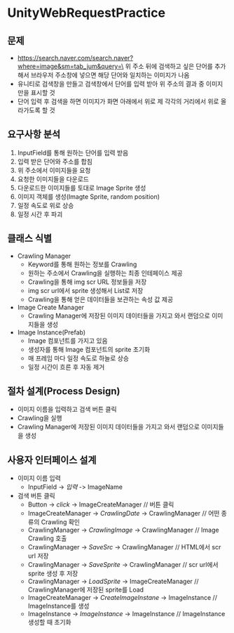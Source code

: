 # UnityWebRequestPractice

## 문제

- https://search.naver.com/search.naver?where=image&sm=tab_jum&query=\
  위 주소 뒤에 검색하고 싶은 단어를 추가해서 브라우저 주소창에 넣으면 해당 단어와 일치하는 이미지가 나옴
- 유니티로 검색창을 만들고 검색창에서 단어를 입력 받아 위 주소의 결과 중 이미지만을 표시할 것
- 단어 입력 후 검색을 하면 이미지가 화면 아래에서 위로 제 각각의 거리에서 위로 올라가도록 할 것

## 요구사항 분석
1. InputField를 통해 원하는 단어를 입력 받음
2. 입력 받은 단어와 주소를 합침
3. 위 주소에서 이미지들을 요청
4. 요청한 이미지들을 다운로드
5. 다운로드한 이미지들를 토대로 Image Sprite 생성
6. 이미지 객체를 생성(Imagte Sprite, random position) 
7. 일정 속도로 위로 상승
8. 일정 시간 후 파괴

## 클래스 식별
- Crawling Manager
   - Keyword를 통해 원하는 정보를 Crawling
   - 원하는 주소에서 Crawling을 실행하는 최종 인테페이스 제공
   - Crawling을 통해 img scr URL 정보들을 저장
   - img scr url에서 sprite 생성해서 List로 저장
   - Crawling을 통해 얻은 데이터들을 보관하는 속성 값 제공
- Image Create Manager
   - Crawling Manager에 저장된 이미지 데이터들을 가지고 와서 랜덤으로 이미지들을 생성
- Image Instance(Prefab)
   - Image 컴포넌트를 가지고 있음
   - 생성자를 통해 Image 컴포넌트의 sprite 초기화
   - 매 프레임 마다 일정 속도로 하늘로 상승
   - 일정 시간이 흐른 후 자동 제거

## 절차 설계(Process Design)
- 이미지 이름을 입력하고 검색 버튼 클릭
- Crawling을 실행
- Crawling Manager에 저장된 이미지 데이터들을 가지고 와서 랜덤으로 이미지들을 생성

## 사용자 인터페이스 설계
- 이미지 이름 입력
   - InputField -> *입력* -> ImageName
- 검색 버튼 클릭
   - Button -> *click* -> ImageCreateManager                     // 버튼 클릭
   - ImageCreateManager -> *CrawlingDate* -> CrawlingManager     // 어떤 종류의 Crawling 확인
   - CrawlingManager -> *CrawlingImage* -> CrawlingManager       // Image Crawling 호출
   - CrawlingManager -> *SaveSrc* -> CrawlingManager             // HTML에서 scr url 저장
   - CrawlingManager -> *SaveSprite* -> CrawlingManager          // scr url에서 sprite 생성 후 저장
   - CrawlingManager -> *LoadSprite* -> ImageCreateManager       // CrawlingManager에 저장된 sprite를 Load
   - ImageCreateManager -> *CreateImageInstane* -> ImageInstance // ImageInstance를 생성
   - ImageInstance -> *ImageInstance* -> ImageInstance           // ImageInstance 생성할 때 초기화
